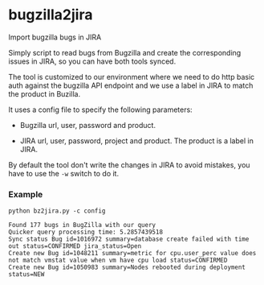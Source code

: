 # bugzilla2jira

Import bugzilla bugs in JIRA

Simply script to read bugs from Bugzilla and create the corresponding issues in
JIRA, so you can have both tools synced.

The tool is customized to our environment where we need to do http basic auth
against the bugzilla API endpoint and we use a label in JIRA to match the
product in Buzilla. 

It uses a config file to specify the following parameters:

* Bugzilla url, user, password and product.

* JIRA url, user, password, project and product. The product is a label in JIRA.

By default the tool don't write the changes in JIRA to avoid mistakes, you have
to use the `-w` switch to do it.

### Example

```
python bz2jira.py -c config

Found 177 bugs in BugZilla with our query
Quicker query processing time: 5.2857439518
Sync status Bug id=1016972 summary=database create failed with time out status=CONFIRMED jira_status=Open
Create new Bug id=1048211 summary=metric for cpu.user_perc value does not match vmstat value when vm have cpu load status=CONFIRMED
Create new Bug id=1050983 summary=Nodes rebooted during deployment status=NEW
```
